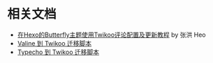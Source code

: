 # 相关文档

* [在Hexo的Butterfly主题使用Twikoo评论配置及更新教程](https://blog.zhheo.com/p/2e6bbbd0.html) by 张洪 Heo
* [Valine 到 Twikoo 迁移脚本](https://github.com/imaegoo/twikoo-import-tools)
* [Typecho 到 Twikoo 迁移脚本](https://github.com/Android-KitKat/twikoo-import-tools-typecho)
